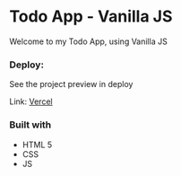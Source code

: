 # Todo App - Vanilla JS

Welcome to my Todo App, using Vanilla JS

### Deploy:

See the project preview in deploy

Link: [Vercel](https://todo-app-felipe-souza17.vercel.app/)

### Built with

- HTML 5
- CSS
- JS